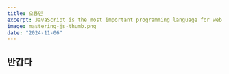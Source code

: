 ```yaml
---
title: 오용민
excerpt: JavaScript is the most important programming language for web development. You probably don't know it well enough!
image: mastering-js-thumb.png
date: "2024-11-06"
---
```


## 반갑다